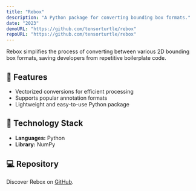 ```yaml
---
title: "Rebox"
description: "A Python package for converting bounding box formats."
date: "2023"
demoURL: "https://github.com/tensorturtle/rebox"
repoURL: "https://github.com/tensorturtle/rebox"
---
```


Rebox simplifies the process of converting between various 2D bounding box formats, saving developers from repetitive boilerplate code.

## 🚀 Features

- Vectorized conversions for efficient processing
- Supports popular annotation formats
- Lightweight and easy-to-use Python package

## 📄 Technology Stack

- **Languages:** Python
- **Library:** NumPy

## 💻 Repository

Discover Rebox on [GitHub](https://github.com/tensorturtle/rebox).